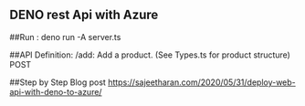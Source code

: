 ## DENO rest Api with Azure

##Run : 
deno run -A server.ts

##API Definition:
/add: Add a product. (See Types.ts for product structure)       POST

##Step by Step Blog post 
https://sajeetharan.com/2020/05/31/deploy-web-api-with-deno-to-azure/
 
